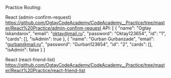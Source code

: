 Practice Routing:

React (admin-confirm-request) 
https://github.com/OgtayCodeAcademy/CodeAcademy__Practice/tree/master/React%20Practice/admin-confirm-request
API: [
  {
    "name": "Ogtay Iskandarov",
    "email": "oktay@mail.ru",
    "password": "Oktay123654",
    "id": "1",
    "cards": [],
    "isAdmin": true
  },
  {
    "name": "Gurban Gurbanzade",
    "email": "gurban@mail.ru",
    "password": "Gurban123654",
    "id": "2",
    "cards": [],
    "isAdmin": false
  }
]

React (react-friend-list)
https://github.com/OgtayCodeAcademy/CodeAcademy__Practice/tree/master/React%20Practice/react-friend-list

